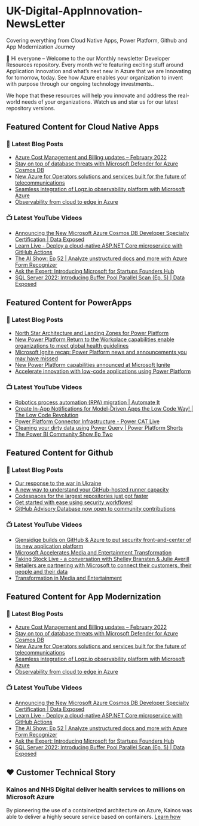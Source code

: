 # UK-Digital-AppInnovation-NewsLetter

Covering everything from Cloud Native Apps, Power Platform, Github and App Modernization Journey

👋 Hi everyone – Welcome to the our Monthly newsletter Developer Resources repository. Every month we’re featuring exciting stuff around Application Innovation and what’s next new in Azure that we are Innovating for tomorrow, today. See how Azure enables your organization to invent with purpose through our ongoing technology investments..


We hope that these resources will help you innovate and address the real-world needs of your organizations. Watch us and star us for our latest repository versions.

## Featured Content for Cloud Native Apps


### 📝 Latest Blog Posts

    
<!-- BLOGCNA:START -->
- [Azure Cost Management and Billing updates – February 2022](https://azure.microsoft.com/blog/azure-cost-management-and-billing-updates-february-2022/)
- [Stay on top of database threats with Microsoft Defender for Azure Cosmos DB](https://azure.microsoft.com/blog/stay-on-top-of-database-threats-with-microsoft-defender-for-azure-cosmos-db/)
- [New Azure for Operators solutions and services built for the future of telecommunications ](https://azure.microsoft.com/blog/new-azure-for-operators-solutions-and-services-built-for-the-future-of-telecommunications/)
- [Seamless integration of Logz.io observability platform with Microsoft Azure](https://azure.microsoft.com/blog/seamless-integration-of-logzio-observability-platform-with-microsoft-azure/)
- [Observability from cloud to edge in Azure](https://azure.microsoft.com/blog/observability-from-cloud-to-edge-in-azure/)
<!-- BLOGCNA:END -->

### 📺 Latest YouTube Videos

 
<!-- YOUTUBECNA:START -->
- [Announcing the New Microsoft Azure Cosmos DB Developer Specialty Certification | Data Exposed](https://www.youtube.com/watch?v=cFEX97HGA8k)
- [Learn Live - Deploy a cloud-native ASP.NET Core microservice with GitHub Actions](https://www.youtube.com/watch?v=hNnKdzV54IY)
- [The AI Show: Ep 52 | Analyze unstructured docs and more with Azure Form Recognizer](https://www.youtube.com/watch?v=86cZgYJdRGc)
- [Ask the Expert: Introducing Microsoft for Startups Founders Hub](https://www.youtube.com/watch?v=NBeZT2acsuk)
- [SQL Server 2022: Introducing Buffer Pool Parallel Scan &lpar;Ep. 5&rpar; | Data Exposed](https://www.youtube.com/watch?v=4GvU106Xiag)
<!-- YOUTUBECNA:END -->

##  Featured Content for PowerApps
### 📝 Latest Blog Posts
<!-- BLOGPOWER:START -->
- [North Star Architecture and Landing Zones for Power Platform](https://cloudblogs.microsoft.com/powerplatform/2022/02/18/north-star-architecture-and-landing-zones-for-power-platform/)
- [New Power Platform Return to the Workplace capabilities enable organizations to meet global health guidelines](https://cloudblogs.microsoft.com/powerplatform/2021/11/30/new-power-platform-return-to-the-workplace-capabilities-enable-organizations-to-meet-global-health-guidelines/)
- [Microsoft Ignite recap: Power Platform news and announcements you may have missed](https://cloudblogs.microsoft.com/powerplatform/2021/11/18/microsoft-ignite-recap-power-platform-news-and-announcements-you-may-have-missed/)
- [New Power Platform capabilities announced at Microsoft Ignite](https://cloudblogs.microsoft.com/powerplatform/2021/11/02/new-power-platform-capabilities-announced-at-microsoft-ignite/)
- [Accelerate innovation with low-code applications using Power Platform](https://cloudblogs.microsoft.com/powerplatform/2021/11/02/accelerate-innovation-with-low-code-applications-using-power-platform/)
<!-- BLOGPOWER:END -->
 ### 📺 Latest YouTube Videos
    
<!-- YOUTUBEPOWER:START -->
- [Robotics process automation &lpar;RPA&rpar; migration | Automate It](https://www.youtube.com/watch?v=VmVMAJ_XPbE)
- [Create In-App Notifications for Model-Driven Apps the Low Code Way! | The Low Code Revolution](https://www.youtube.com/watch?v=maFgzxUo1Us)
- [Power Platform Connector Infrastructure - Power CAT Live](https://www.youtube.com/watch?v=N-ScKw_ltN4)
- [Cleaning your dirty data using Power Query | Power Platform Shorts](https://www.youtube.com/watch?v=YzbIVKXQQIk)
- [The Power BI Community Show Ep Two](https://www.youtube.com/watch?v=6BJ50k9lDbw)
<!-- YOUTUBEPOWER:END -->

##  Featured Content for Github
### 📝 Latest Blog Posts
<!-- BLOGGITHUB:START -->
- [Our response to the war in Ukraine](https://github.blog/2022-03-02-our-response-to-the-war-in-ukraine/)
- [A new way to understand your GitHub-hosted runner capacity](https://github.blog/2022-02-23-new-way-understand-github-hosted-runner-capacity/)
- [Codespaces for the largest repositories just got faster](https://github.blog/2022-02-23-codespaces-largest-repositories-faster/)
- [Get started with ease using security workflows!](https://github.blog/2022-02-22-get-started-using-security-workflows/)
- [GitHub Advisory Database now open to community contributions](https://github.blog/2022-02-22-github-advisory-database-now-open-to-community-contributions/)
<!-- BLOGGITHUB:END -->
### 📺 Latest YouTube Videos
<!-- YOUTUBEGITHUB:START -->
- [Gjensidige builds on GitHub &amp; Azure to put security front-and-center of its new application platform](https://www.youtube.com/watch?v=2vM27KH_jCI)
- [Microsoft Accelerates Media and Entertainment Transformation](https://www.youtube.com/watch?v=HREOWPQrWGc)
- [Taking Stock Live - a conversation with Shelley Bransten &amp; Julie Averill](https://www.youtube.com/watch?v=ZjzGi3DdPAM)
- [Retailers are partnering with Microsoft to connect their customers, their people and their data](https://www.youtube.com/watch?v=C2xHCjsREVU)
- [Transformation in Media and Entertainment](https://www.youtube.com/watch?v=MGPQGP2_jCA)
<!-- YOUTUBEGITHUB:END -->
##  Featured Content for App Modernization
### 📝 Latest Blog Posts
<!-- BLOGAPPMOD:START -->
- [Azure Cost Management and Billing updates – February 2022](https://azure.microsoft.com/blog/azure-cost-management-and-billing-updates-february-2022/)
- [Stay on top of database threats with Microsoft Defender for Azure Cosmos DB](https://azure.microsoft.com/blog/stay-on-top-of-database-threats-with-microsoft-defender-for-azure-cosmos-db/)
- [New Azure for Operators solutions and services built for the future of telecommunications ](https://azure.microsoft.com/blog/new-azure-for-operators-solutions-and-services-built-for-the-future-of-telecommunications/)
- [Seamless integration of Logz.io observability platform with Microsoft Azure](https://azure.microsoft.com/blog/seamless-integration-of-logzio-observability-platform-with-microsoft-azure/)
- [Observability from cloud to edge in Azure](https://azure.microsoft.com/blog/observability-from-cloud-to-edge-in-azure/)
<!-- BLOGAPPMOD:END -->
### 📺 Latest YouTube Videos
<!-- YOUTUBEAPPMOD:START -->
- [Announcing the New Microsoft Azure Cosmos DB Developer Specialty Certification | Data Exposed](https://www.youtube.com/watch?v=cFEX97HGA8k)
- [Learn Live - Deploy a cloud-native ASP.NET Core microservice with GitHub Actions](https://www.youtube.com/watch?v=hNnKdzV54IY)
- [The AI Show: Ep 52 | Analyze unstructured docs and more with Azure Form Recognizer](https://www.youtube.com/watch?v=86cZgYJdRGc)
- [Ask the Expert: Introducing Microsoft for Startups Founders Hub](https://www.youtube.com/watch?v=NBeZT2acsuk)
- [SQL Server 2022: Introducing Buffer Pool Parallel Scan &lpar;Ep. 5&rpar; | Data Exposed](https://www.youtube.com/watch?v=4GvU106Xiag)
<!-- YOUTUBEAPPMOD:END -->


## ♥️ Customer Technical Story 

### Kainos and NHS Digital deliver health services to millions on Microsoft Azure

By pioneering the use of a containerized architecture on Azure, Kainos was able to deliver a highly secure service based on containers. [Learn how](https://customers.microsoft.com/en-us/story/1368348549535774520-kainos-and-nhs-digital-deliver-health-services-to-millions-on-microsoft-azure)

